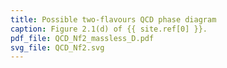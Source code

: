 ```yaml
---
title: Possible two-flavours QCD phase diagram
caption: Figure 2.1(d) of {{ site.ref[0] }}.
pdf_file: QCD_Nf2_massless_D.pdf
svg_file: QCD_Nf2.svg
---
```

